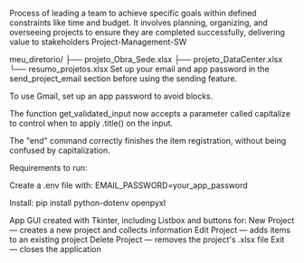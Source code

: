 Process of leading a team to achieve specific goals within defined constraints like time and budget. 
It involves planning, organizing, and overseeing projects to ensure they are completed successfully, delivering value to stakeholders Project-Management-SW

meu_diretorio/
├── projeto_Obra_Sede.xlsx
├── projeto_DataCenter.xlsx
└── resumo_projetos.xlsx
Set up your email and app password in the send_project_email section before using the sending feature.

To use Gmail, set up an app password to avoid blocks.

The function get_validated_input now accepts a parameter called capitalize to control when to apply .title() on the input.

The "end" command correctly finishes the item registration, without being confused by capitalization.

Requirements to run:

Create a .env file with:
EMAIL_PASSWORD=your_app_password


Install:
pip install python-dotenv openpyxl


App GUI created with Tkinter, including Listbox and buttons for:
  New Project — creates a new project and collects information
  Edit Project — adds items to an existing project
  Delete Project — removes the project's .xlsx file
  Exit — closes the application
